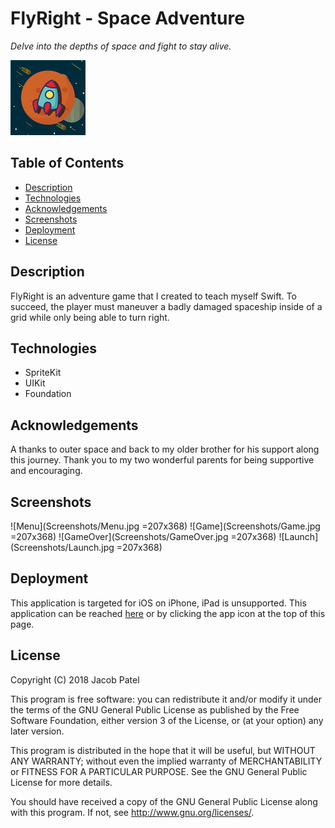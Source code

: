 # FlyRight - Space Adventure 

*Delve into the depths of space and fight to stay alive.* 

![Appstore](FlyRight/Assets.xcassets/AppIcon.appiconset/Icon-App-60x60@2x.png)

## Table of Contents
- [Description](#description)
- [Technologies](#technologies)
- [Acknowledgements](#acknowledgements)
- [Screenshots](#screenshots)
- [Deployment](#deployment)
- [License](#license)

## Description

FlyRight is an adventure game that I created to teach myself Swift. To succeed, the player must maneuver a badly damaged spaceship inside of a grid while only being able to turn right.

## Technologies

* SpriteKit
* UIKit
* Foundation

## Acknowledgements

A thanks to outer space and back to my older brother for his support along this journey. Thank you to my two wonderful parents for being supportive and encouraging.

## Screenshots

![Menu](Screenshots/Menu.jpg =207x368)
![Game](Screenshots/Game.jpg =207x368)
![GameOver](Screenshots/GameOver.jpg =207x368)
![Launch](Screenshots/Launch.jpg =207x368)

## Deployment

This application is targeted for iOS on iPhone, iPad is unsupported. This application can be reached [here](https://appstoreprofile) or by clicking the app icon at the top of this page.

## License

 Copyright (C) 2018 Jacob Patel

 This program is free software: you can redistribute it and/or modify
 it under the terms of the GNU General Public License as published by
 the Free Software Foundation, either version 3 of the License, or
 (at your option) any later version.

 This program is distributed in the hope that it will be useful,
 but WITHOUT ANY WARRANTY; without even the implied warranty of
 MERCHANTABILITY or FITNESS FOR A PARTICULAR PURPOSE.  See the
 GNU General Public License for more details.

 You should have received a copy of the GNU General Public License
 along with this program.  If not, see <http://www.gnu.org/licenses/>.
